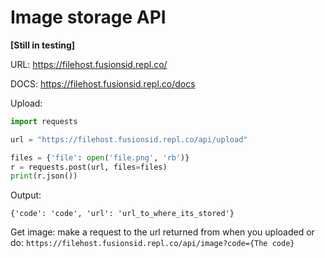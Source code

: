 # Image storage API

**[Still in testing]**

URL: https://filehost.fusionsid.repl.co/

DOCS: https://filehost.fusionsid.repl.co/docs

Upload:

```py
import requests

url = "https://filehost.fusionsid.repl.co/api/upload"

files = {'file': open('file.png', 'rb')}
r = requests.post(url, files=files)
print(r.json()) 
```

Output:
```
{'code': 'code', 'url': 'url_to_where_its_stored'}
```

Get image:
make a request to the url returned from when you uploaded or do:
```https://filehost.fusionsid.repl.co/api/image?code={The code}```
